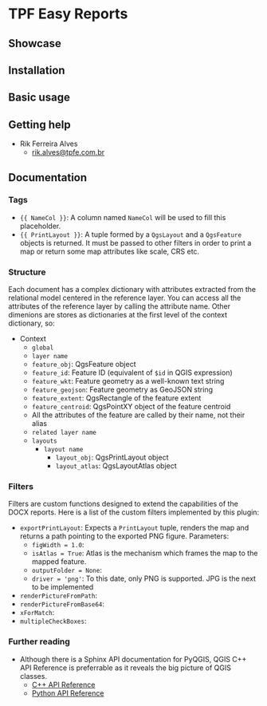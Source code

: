 # TPF Easy Reports

## Showcase

## Installation

## Basic usage

## Getting help

- Rik Ferreira Alves
  - rik.alves@tpfe.com.br

## Documentation

### Tags

- `{{ NameCol }}`: A column named `NameCol` will be used to fill this placeholder.
- `{{ PrintLayout }}`: A tuple formed by a `QgsLayout` and a `QgsFeature` objects is returned. It must be passed to other filters in order to print a map or return some map attributes like scale, CRS etc.

### Structure

Each document has a complex dictionary with attributes extracted from the relational model centered in the reference layer. You can access all the attributes of the reference layer by calling the attribute name. Other dimenions are stores as dictionaries at the first level of the context dictionary, so:

- Context
  - `global`
  - `layer name`
  - `feature_obj`: QgsFeature object
  - `feature_id`: Feature ID (equivalent of `$id` in QGIS expression)
  - `feature_wkt`: Feature geometry as a well-known text string
  - `feature_geojson`: Feature geometry as GeoJSON string
  - `feature_extent`: QgsRectangle of the feature extent
  - `feature_centroid`: QgsPointXY object of the feature centroid
  - All the attributes of the feature are called by their name, not their alias
  - `related layer name`
  - `layouts`
    - `layout name`
      - `layout_obj`: QgsPrintLayout object
      - `layout_atlas`: QgsLayoutAtlas object

### Filters

Filters are custom functions designed to extend the capabilities of the DOCX reports. Here is a list of the custom filters implemented by this plugin:

- `exportPrintLayout`: Expects a `PrintLayout` tuple, renders the map and returns a path pointing to the exported PNG figure. Parameters:
  - `figWidth = 1.0`:
  - `isAtlas = True`: Atlas is the mechanism which frames the map to the mapped feature.
  - `outputFolder = None`:
  - `driver = 'png'`: To this date, only PNG is supported. JPG is the next to be implemented
- `renderPictureFromPath`:
- `renderPictureFromBase64`:
- `xForMatch`:
- `multipleCheckBoxes`:

### Further reading

- Although there is a Sphinx API documentation for PyQGIS, QGIS C++ API Reference is preferrable as it reveals the big picture of QGIS classes.
  - [C++ API Reference](https://api.qgis.org/api/index.html)
  - [Python API Reference](https://qgis.org/pyqgis/3.0/)
